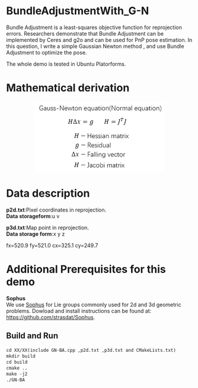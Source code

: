 # BundleAdjustmentWith_G-N
Bundle Adjustment is a least-squares objective function for reprojection errors. Researchers demonstrate that Bundle Adjustment can be implemented by Ceres and g2o and can be used for PnP pose estimation. In this question, I write a simple Gaussian Newton method , and use Bundle Adjustment to optimize the pose.  

The whole demo is tested in Ubuntu Platorforms.

# Mathematical derivation
<div align=center>  
  
![](https://github.com/TianQi-777/BundleAdjustmentWith_G-N/blob/master/Images/G-N1.png)
</div>

# Data description
**p2d.txt**:Pixel coordinates in reprojection.  
**Data storageform**:u v

**p3d.txt**:Map point in reprojection.  
**Data storage form**:x y z  

fx=520.9 fy=521.0 cx=325.1 cy=249.7

# Additional Prerequisites for this demo
**Sophus**  
We use [Sophus](https://github.com/strasdat/Sophus) for Lie groups commonly used for 2d and 3d geometric problems. 
Dowload and install instructions can be found at: https://github.com/strasdat/Sophus.

## Build and Run
```
cd XX/XX(include GN-BA.cpp ,p2d.txt ,p3d.txt and CMakeLists.txt)  
mkdir build  
cd build  
cmake ..  
make -j2  
./GN-BA
```
